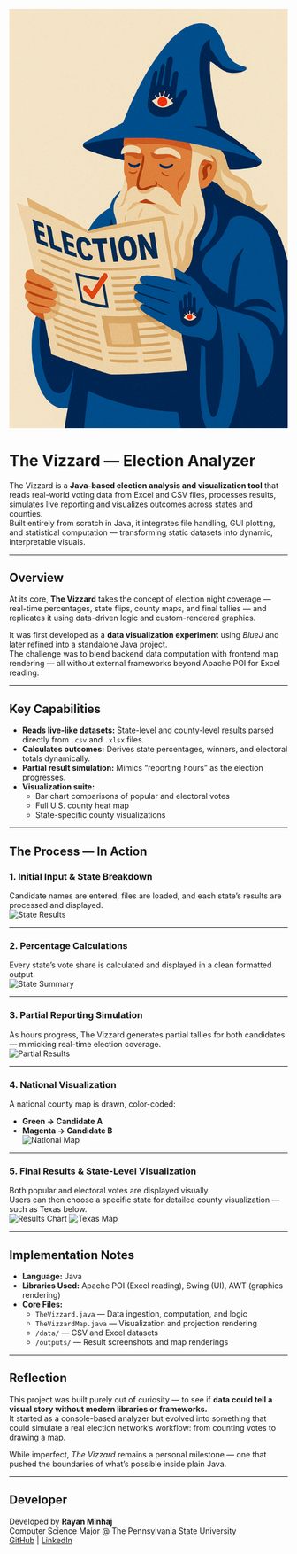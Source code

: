 <p align="center">
  <img src="https://github.com/rayanminhaj/the-vizzard/blob/main/the_vizzard_preview.png" alt="The Vizzard Preview" width="800"/>
</p>


# The Vizzard — Election Analyzer

The Vizzard is a **Java-based election analysis and visualization tool** that reads real-world voting data from Excel and CSV files, processes results, simulates live reporting and visualizes outcomes across states and counties.  
Built entirely from scratch in Java, it integrates file handling, GUI plotting, and statistical computation — transforming static datasets into dynamic, interpretable visuals.

---

## Overview

At its core, **The Vizzard** takes the concept of election night coverage — real-time percentages, state flips, county maps, and final tallies — and replicates it using data-driven logic and custom-rendered graphics.

It was first developed as a **data visualization experiment** using *BlueJ* and later refined into a standalone Java project.  
The challenge was to blend backend data computation with frontend map rendering — all without external frameworks beyond Apache POI for Excel reading.

---

## Key Capabilities

- **Reads live-like datasets:** State-level and county-level results parsed directly from `.csv` and `.xlsx` files.  
- **Calculates outcomes:** Derives state percentages, winners, and electoral totals dynamically.  
- **Partial result simulation:** Mimics “reporting hours” as the election progresses.  
- **Visualization suite:**
  - Bar chart comparisons of popular and electoral votes  
  - Full U.S. county heat map  
  - State-specific county visualizations  

---

## The Process — In Action

### 1. Initial Input & State Breakdown  
Candidate names are entered, files are loaded, and each state’s results are processed and displayed.  
![State Results](https://github.com/rfm5898/the-vizzard/blob/main/outputs/the_vizzard_loadedcounties.png)

---

### 2. Percentage Calculations  
Every state’s vote share is calculated and displayed in a clean formatted output.  
![State Summary](https://github.com/rfm5898/the-vizzard/blob/main/outputs/the_vizzard_summary.png)

---

### 3. Partial Reporting Simulation  
As hours progress, The Vizzard generates partial tallies for both candidates — mimicking real-time election coverage.  
![Partial Results](https://github.com/rfm5898/the-vizzard/blob/main/outputs/the_vizzard_partialres.png)

---

### 4. National Visualization  
A national county map is drawn, color-coded:  
- **Green → Candidate A**  
- **Magenta → Candidate B**  
![National Map](https://github.com/rfm5898/the-vizzard/blob/main/outputs/the_vizzard_map.png)

---

### 5. Final Results & State-Level Visualization  
Both popular and electoral votes are displayed visually.  
Users can then choose a specific state for detailed county visualization — such as Texas below.  
![Results Chart](https://github.com/rfm5898/the-vizzard/blob/main/outputs/the_vizzard_results.png)
![Texas Map](https://github.com/rfm5898/the-vizzard/blob/main/outputs/the_vizzard_TXplot.png)

---

## Implementation Notes

- **Language:** Java  
- **Libraries Used:** Apache POI (Excel reading), Swing (UI), AWT (graphics rendering)  
- **Core Files:**
  - `TheVizzard.java` — Data ingestion, computation, and logic  
  - `TheVizzardMap.java` — Visualization and projection rendering  
  - `/data/` — CSV and Excel datasets  
  - `/outputs/` — Result screenshots and map renderings  

---

## Reflection

This project was built purely out of curiosity — to see if **data could tell a visual story without modern libraries or frameworks.**  
It started as a console-based analyzer but evolved into something that could simulate a real election network’s workflow: from counting votes to drawing a map.  

While imperfect, *The Vizzard* remains a personal milestone — one that pushed the boundaries of what’s possible inside plain Java.

---

## Developer

Developed by **Rayan Minhaj**  
Computer Science Major @ The Pennsylvania State University  
[GitHub](https://github.com/rfm5898) | [LinkedIn](https://www.linkedin.com/in/rayan-minhaj-%F0%9F%A4%96-a8492134b/)

